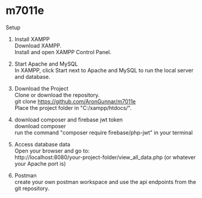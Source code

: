 # m7011e

Setup
1. Install XAMPP<br>
    Download XAMPP.<br>
    Install and open XAMPP Control Panel.<br>

2. Start Apache and MySQL<br>
    In XAMPP, click Start next to Apache and MySQL to run the local server and database.<br>

3. Download the Project<br>
    Clone or download the repository.<br>
    git clone https://github.com/AronGunnar/m7011e<br>
    Place the project folder in "C:/xampp/htdocs/".<br>

4. download composer and firebase jwt token<br>
    download composer<br>
    run the command "composer require firebase/php-jwt" in your terminal<br>

5. Access database data<br>
    Open your browser and go to:<br>
    http://localhost:8080/your-project-folder/view_all_data.php (or whatever your Apache port is)<br>

6. Postman<br>
    create your own postman workspace and use the api endpoints from the git repository.<br>